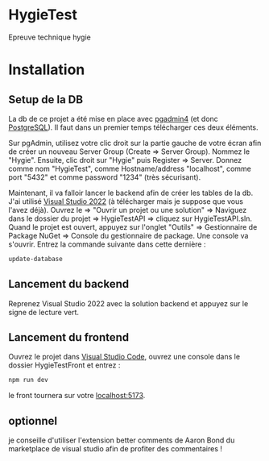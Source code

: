 # HygieTest
Epreuve technique hygie

# Installation

## Setup de la DB
La db de ce projet a été mise en place avec [pgadmin4](https://www.pgadmin.org/download/) (et donc [PostgreSQL](https://www.pgadmin.org/download/)).
Il faut dans un premier temps télécharger ces deux éléments.

Sur pgAdmin, utilisez votre clic droit sur la partie gauche de votre écran afin de créer un nouveau Server Group (Create => Server Group). Nommez le "Hygie".
Ensuite, clic droit sur "Hygie" puis Register => Server. Donnez comme nom "HygieTest", comme Hostname/address "localhost", comme port "5432" et comme password "1234" (très sécurisant).

Maintenant, il va falloir lancer le backend afin de créer les tables de la db. J'ai utilisé [Visual Studio 2022](https://visualstudio.microsoft.com/fr/vs/) (à télécharger mais je suppose que vous l'avez déjà). Ouvrez le => "Ouvrir un projet ou une solution" => Naviguez dans le dossier du projet => HygieTestAPI => cliquez sur HygieTestAPI.sln.
Quand le projet est ouvert, appuyez sur l'onglet "Outils" => Gestionnaire de Package NuGet => Console du gestionnaire de package. Une console va s'ouvrir. 
Entrez la commande suivante dans cette dernière :

```bash
update-database
```

## Lancement du backend
Reprenez Visual Studio 2022 avec la solution backend et appuyez sur le signe de lecture vert.

## Lancement du frontend
Ouvrez le projet dans [Visual Studio Code](https://code.visualstudio.com/), ouvrez une console dans le dossier HygieTestFront et entrez :

```bash
npm run dev
```
le front tournera sur votre [localhost:5173](http://localhost:5173/).

## optionnel
je conseille d'utiliser l'extension better comments de Aaron Bond du marketplace de visual studio afin de profiter des commentaires !